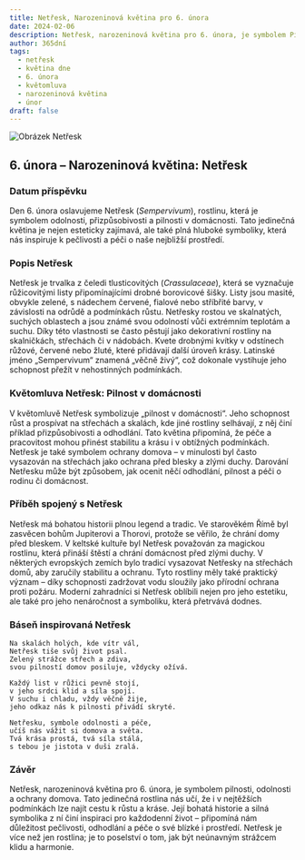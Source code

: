 ```yaml
---
title: Netřesk, Narozeninová květina pro 6. února
date: 2024-02-06
description: Netřesk, narozeninová květina pro 6. února, je symbolem Pilnost v domácnosti. Objevte její jedinečný význam, fascinující příběhy a poezii, která oslavuje její krásu.
author: 365dní
tags:
  - netřesk
  - květina dne
  - 6. února
  - květomluva
  - narozeninová květina
  - únor
draft: false
---
```


![Obrázek Netřesk](https://cdn.pixabay.com/photo/2015/04/22/15/06/a-fleshy-plant-734913_1280.jpg#center)


## 6. února – Narozeninová květina: Netřesk

### Datum příspěvku

Den 6. února oslavujeme Netřesk (_Sempervivum_), rostlinu, která je symbolem odolnosti, přizpůsobivosti a pilnosti v domácnosti. Tato jedinečná květina je nejen esteticky zajímavá, ale také plná hluboké symboliky, která nás inspiruje k pečlivosti a péči o naše nejbližší prostředí.

### Popis Netřesk

Netřesk je trvalka z čeledi tlusticovitých (_Crassulaceae_), která se vyznačuje růžicovitými listy připomínajícími drobné borovicové šišky. Listy jsou masité, obvykle zelené, s nádechem červené, fialové nebo stříbřité barvy, v závislosti na odrůdě a podmínkách růstu. Netřesky rostou ve skalnatých, suchých oblastech a jsou známé svou odolností vůči extrémním teplotám a suchu. Díky této vlastnosti se často pěstují jako dekorativní rostliny na skalničkách, střechách či v nádobách. Kvete drobnými kvítky v odstínech růžové, červené nebo žluté, které přidávají další úroveň krásy. Latinské jméno „Sempervivum“ znamená „věčně živý“, což dokonale vystihuje jeho schopnost přežít v nehostinných podmínkách.

### Květomluva Netřesk: Pilnost v domácnosti

V květomluvě Netřesk symbolizuje „pilnost v domácnosti“. Jeho schopnost růst a prospívat na střechách a skalách, kde jiné rostliny selhávají, z něj činí příklad přizpůsobivosti a odhodlání. Tato květina připomíná, že péče a pracovitost mohou přinést stabilitu a krásu i v obtížných podmínkách. Netřesk je také symbolem ochrany domova – v minulosti byl často vysazován na střechách jako ochrana před blesky a zlými duchy. Darování Netřesku může být způsobem, jak ocenit něčí odhodlání, pilnost a péči o rodinu či domácnost.

### Příběh spojený s Netřesk

Netřesk má bohatou historii plnou legend a tradic. Ve starověkém Římě byl zasvěcen bohům Jupiterovi a Thorovi, protože se věřilo, že chrání domy před bleskem. V keltské kultuře byl Netřesk považován za magickou rostlinu, která přináší štěstí a chrání domácnost před zlými duchy. V některých evropských zemích bylo tradicí vysazovat Netřesky na střechách domů, aby zaručily stabilitu a ochranu. Tyto rostliny měly také praktický význam – díky schopnosti zadržovat vodu sloužily jako přírodní ochrana proti požáru. Moderní zahradníci si Netřesk oblíbili nejen pro jeho estetiku, ale také pro jeho nenáročnost a symboliku, která přetrvává dodnes.

### Báseň inspirovaná Netřesk

```
Na skalách holých, kde vítr vál,  
Netřesk tiše svůj život psal.  
Zelený strážce střech a zdiva,  
svou pilností domov posiluje, vždycky ožívá.

Každý list v růžici pevně stojí,  
v jeho srdci klid a síla spojí.  
V suchu i chladu, vždy věčně žije,  
jeho odkaz nás k pilnosti přivádí skryté.

Netřesku, symbole odolnosti a péče,  
učíš nás vážit si domova a světa.  
Tvá krása prostá, tvá síla stálá,  
s tebou je jistota v duši zralá.
```

### Závěr

Netřesk, narozeninová květina pro 6. února, je symbolem pilnosti, odolnosti a ochrany domova. Tato jedinečná rostlina nás učí, že i v nejtěžších podmínkách lze najít cestu k růstu a kráse. Její bohatá historie a silná symbolika z ní činí inspiraci pro každodenní život – připomíná nám důležitost pečlivosti, odhodlání a péče o své blízké i prostředí. Netřesk je více než jen rostlina; je to poselství o tom, jak být neúnavným strážcem klidu a harmonie.